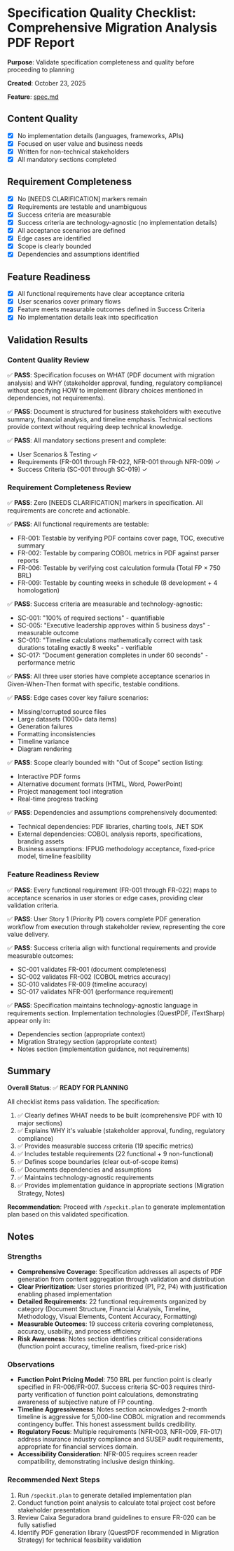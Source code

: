 # Specification Quality Checklist: Comprehensive Migration Analysis PDF Report

**Purpose**: Validate specification completeness and quality before proceeding to planning

**Created**: October 23, 2025

**Feature**: [spec.md](../spec.md)

## Content Quality

- [x] No implementation details (languages, frameworks, APIs)
- [x] Focused on user value and business needs
- [x] Written for non-technical stakeholders
- [x] All mandatory sections completed

## Requirement Completeness

- [x] No [NEEDS CLARIFICATION] markers remain
- [x] Requirements are testable and unambiguous
- [x] Success criteria are measurable
- [x] Success criteria are technology-agnostic (no implementation details)
- [x] All acceptance scenarios are defined
- [x] Edge cases are identified
- [x] Scope is clearly bounded
- [x] Dependencies and assumptions identified

## Feature Readiness

- [x] All functional requirements have clear acceptance criteria
- [x] User scenarios cover primary flows
- [x] Feature meets measurable outcomes defined in Success Criteria
- [x] No implementation details leak into specification

## Validation Results

### Content Quality Review

✅ **PASS**: Specification focuses on WHAT (PDF document with migration analysis) and WHY (stakeholder approval, funding, regulatory compliance) without specifying HOW to implement (library choices mentioned in dependencies, not requirements).

✅ **PASS**: Document is structured for business stakeholders with executive summary, financial analysis, and timeline emphasis. Technical sections provide context without requiring deep technical knowledge.

✅ **PASS**: All mandatory sections present and complete:
- User Scenarios & Testing ✓
- Requirements (FR-001 through FR-022, NFR-001 through NFR-009) ✓
- Success Criteria (SC-001 through SC-019) ✓

### Requirement Completeness Review

✅ **PASS**: Zero [NEEDS CLARIFICATION] markers in specification. All requirements are concrete and actionable.

✅ **PASS**: All functional requirements are testable:
- FR-001: Testable by verifying PDF contains cover page, TOC, executive summary
- FR-002: Testable by comparing COBOL metrics in PDF against parser reports
- FR-006: Testable by verifying cost calculation formula (Total FP × 750 BRL)
- FR-009: Testable by counting weeks in schedule (8 development + 4 homologation)

✅ **PASS**: Success criteria are measurable and technology-agnostic:
- SC-001: "100% of required sections" - quantifiable
- SC-005: "Executive leadership approves within 5 business days" - measurable outcome
- SC-010: "Timeline calculations mathematically correct with task durations totaling exactly 8 weeks" - verifiable
- SC-017: "Document generation completes in under 60 seconds" - performance metric

✅ **PASS**: All three user stories have complete acceptance scenarios in Given-When-Then format with specific, testable conditions.

✅ **PASS**: Edge cases cover key failure scenarios:
- Missing/corrupted source files
- Large datasets (1000+ data items)
- Generation failures
- Formatting inconsistencies
- Timeline variance
- Diagram rendering

✅ **PASS**: Scope clearly bounded with "Out of Scope" section listing:
- Interactive PDF forms
- Alternative document formats (HTML, Word, PowerPoint)
- Project management tool integration
- Real-time progress tracking

✅ **PASS**: Dependencies and assumptions comprehensively documented:
- Technical dependencies: PDF libraries, charting tools, .NET SDK
- External dependencies: COBOL analysis reports, specifications, branding assets
- Business assumptions: IFPUG methodology acceptance, fixed-price model, timeline feasibility

### Feature Readiness Review

✅ **PASS**: Every functional requirement (FR-001 through FR-022) maps to acceptance scenarios in user stories or edge cases, providing clear validation criteria.

✅ **PASS**: User Story 1 (Priority P1) covers complete PDF generation workflow from execution through stakeholder review, representing the core value delivery.

✅ **PASS**: Success criteria align with functional requirements and provide measurable outcomes:
- SC-001 validates FR-001 (document completeness)
- SC-002 validates FR-002 (COBOL metrics accuracy)
- SC-010 validates FR-009 (timeline accuracy)
- SC-017 validates NFR-001 (performance requirement)

✅ **PASS**: Specification maintains technology-agnostic language in requirements section. Implementation technologies (QuestPDF, iTextSharp) appear only in:
- Dependencies section (appropriate context)
- Migration Strategy section (appropriate context)
- Notes section (implementation guidance, not requirements)

## Summary

**Overall Status**: ✅ **READY FOR PLANNING**

All checklist items pass validation. The specification:

1. ✅ Clearly defines WHAT needs to be built (comprehensive PDF with 10 major sections)
2. ✅ Explains WHY it's valuable (stakeholder approval, funding, regulatory compliance)
3. ✅ Provides measurable success criteria (19 specific metrics)
4. ✅ Includes testable requirements (22 functional + 9 non-functional)
5. ✅ Defines scope boundaries (clear out-of-scope items)
6. ✅ Documents dependencies and assumptions
7. ✅ Maintains technology-agnostic requirements
8. ✅ Provides implementation guidance in appropriate sections (Migration Strategy, Notes)

**Recommendation**: Proceed with `/speckit.plan` to generate implementation plan based on this validated specification.

## Notes

### Strengths

- **Comprehensive Coverage**: Specification addresses all aspects of PDF generation from content aggregation through validation and distribution
- **Clear Prioritization**: User stories prioritized (P1, P2, P4) with justification enabling phased implementation
- **Detailed Requirements**: 22 functional requirements organized by category (Document Structure, Financial Analysis, Timeline, Methodology, Visual Elements, Content Accuracy, Formatting)
- **Measurable Outcomes**: 19 success criteria covering completeness, accuracy, usability, and process efficiency
- **Risk Awareness**: Notes section identifies critical considerations (function point accuracy, timeline realism, fixed-price risk)

### Observations

- **Function Point Pricing Model**: 750 BRL per function point is clearly specified in FR-006/FR-007. Success criteria SC-003 requires third-party verification of function point calculations, demonstrating awareness of subjective nature of FP counting.
- **Timeline Aggressiveness**: Notes section acknowledges 2-month timeline is aggressive for 5,000-line COBOL migration and recommends contingency buffer. This honest assessment builds credibility.
- **Regulatory Focus**: Multiple requirements (NFR-003, NFR-009, FR-017) address insurance industry compliance and SUSEP audit requirements, appropriate for financial services domain.
- **Accessibility Consideration**: NFR-005 requires screen reader compatibility, demonstrating inclusive design thinking.

### Recommended Next Steps

1. Run `/speckit.plan` to generate detailed implementation plan
2. Conduct function point analysis to calculate total project cost before stakeholder presentation
3. Review Caixa Seguradora brand guidelines to ensure FR-020 can be fully satisfied
4. Identify PDF generation library (QuestPDF recommended in Migration Strategy) for technical feasibility validation
